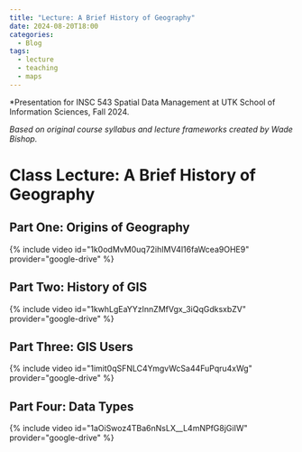 ```yaml
---
title: "Lecture: A Brief History of Geography"
date: 2024-08-20T18:00
categories:
  - Blog
tags:
  - lecture
  - teaching
  - maps
---
```

*Presentation for INSC 543 Spatial Data Management at UTK School of Information Sciences, Fall 2024. 

*Based on original course syllabus and lecture frameworks created by Wade Bishop.*

# Class Lecture: A Brief History of Geography

## Part One: Origins of Geography

{% include video id="1k0odMvM0uq72ihIMV4l16faWcea9OHE9" provider="google-drive" %}

## Part Two: History of GIS

{% include video id="1kwhLgEaYYzInnZMfVgx_3iQqGdksxbZV" provider="google-drive" %} 

## Part Three: GIS Users

{% include video id="1imit0qSFNLC4YmgvWcSa44FuPqru4xWg" provider="google-drive" %} 

## Part Four: Data Types

{% include video id="1aOiSwoz4TBa6nNsLX__L4mNPfG8jGiIW" provider="google-drive" %}

